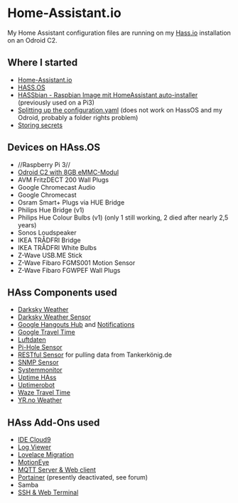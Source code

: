 # Home-Assistant.io

My Home Assistant configuration files are running on my [Hass.io](https://www.home-assistant.io/hassio/) installation on an Odroid C2.


## Where I started

- [Home-Assistant.io](https://home-assistant.io/) 
- [HASS.OS](https://www.home-assistant.io/hassio/)
- [HASSbian - Raspbian Image mit HomeAssistant auto-installer](https://home-assistant.io/docs/configuration/splitting_configuration/) (previously used on a Pi3)
- [Splitting up the configuration.yaml](https://github.com/cbulock/home-assistant-configs) (does not work on HassOS and my Odroid, probably a folder rights problem)
- [Storing secrets](https://home-assistant.io/docs/configuration/secrets/)


## Devices on HAss.OS

- //Raspberry Pi 3//
- [Odroid C2 with 8GB eMMC-Modul](https://www.pollin.de/p/odroid-c2-set-mit-8-gb-emmc-modul-gehaeuse-und-netzteil-810531)
- AVM FritzDECT 200 Wall Plugs
- Google Chromecast Audio
- Google Chromecast
- Osram Smart+ Plugs via HUE Bridge
- Philips Hue Bridge (v1)
- Philips Hue Colour Bulbs (v1) (only 1 still working, 2 died after nearly 2,5 years)
- Sonos Loudspeaker
- IKEA TRÅDFRI Bridge
- IKEA TRÅDFRI White Bulbs
- Z-Wave USB.ME Stick
- Z-Wave Fibaro FGMS001 Motion Sensor
- Z-Wave Fibaro FGWPEF Wall Plugs

## HAss Components used

- [Darksky Weather](https://www.home-assistant.io/components/weather.darksky/)
- [Darksky Weather Sensor](https://www.home-assistant.io/components/sensor.darksky/)
- [Google Hangouts Hub](https://www.home-assistant.io/components/hangouts/) and [Notifications](https://www.home-assistant.io/components/notify.hangouts/)
- [Google Travel Time](https://www.home-assistant.io/components/sensor.google_travel_time/)
- [Luftdaten](https://www.home-assistant.io/components/sensor.luftdaten/)
- [Pi-Hole Sensor](https://www.home-assistant.io/components/sensor.pi_hole/)
- [RESTful Sensor](https://www.home-assistant.io/components/sensor.rest/) for pulling data from Tankerkönig.de
- [SNMP Sensor](https://www.home-assistant.io/components/sensor.snmp/)
- [Systemmonitor](https://www.home-assistant.io/components/sensor.systemmonitor/)
- [Uptime HAss](https://www.home-assistant.io/components/sensor.uptime/)
- [Uptimerobot](https://www.home-assistant.io/components/binary_sensor.uptimerobot/)
- [Waze Travel Time](https://www.home-assistant.io/components/sensor.waze_travel_time/)
- [YR.no Weather](https://www.home-assistant.io/components/sensor.yr/)

## HAss Add-Ons used
- [IDE Cloud9](https://community.home-assistant.io/t/community-hass-io-add-on-ide-based-on-cloud9/33810)
- [Log Viewer](https://community.home-assistant.io/t/community-hass-io-add-on-log-viewer/64377)
- [Lovelace Migration](https://community.home-assistant.io/t/community-hass-io-add-on-lovelace-migration/61552)
- [MotionEye](https://community.home-assistant.io/t/community-hass-io-add-on-motioneye/71826)
- [MQTT Server & Web client](https://community.home-assistant.io/t/community-hass-io-add-on-mqtt-server-web-client/70376)
- [Portainer](https://community.home-assistant.io/t/community-hass-io-add-on-portainer/68836) (presently deactivated, see forum)
- Samba
- [SSH & Web Terminal](https://community.home-assistant.io/t/community-hass-io-add-on-ssh-web-terminal/33820)
